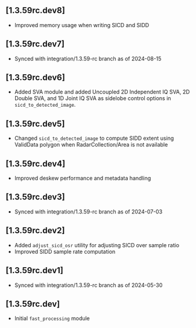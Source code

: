 ## [1.3.59rc.dev8]
- Improved memory usage when writing SICD and SIDD

## [1.3.59rc.dev7]
- Synced with integration/1.3.59-rc branch as of 2024-08-15

## [1.3.59rc.dev6]
- Added SVA module and added Uncoupled 2D Independent IQ SVA, 2D Double SVA, and 1D Joint IQ SVA as sidelobe control options in `sicd_to_detected_image`.

## [1.3.59rc.dev5]
- Changed `sicd_to_detected_image` to compute SIDD extent using ValidData polygon when RadarCollection/Area is not available

## [1.3.59rc.dev4]
- Improved deskew performance and metadata handling

## [1.3.59rc.dev3]
- Synced with integration/1.3.59-rc branch as of 2024-07-03

## [1.3.59rc.dev2]
- Added `adjust_sicd_osr` utility for adjusting SICD over sample ratio
- Improved SIDD sample rate computation

## [1.3.59rc.dev1]
- Synced with integration/1.3.59-rc branch as of 2024-05-30

## [1.3.59rc.dev]
- Initial `fast_processing` module
